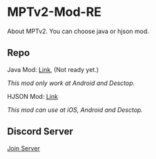 # MPTv2-Mod-RE

About MPTv2.
You can choose java or hjson mod.

## Repo

Java Mod: [Link](https://github.com/Yunatexya/MPTv2ModRE-java "Java Mod"), (Not ready yet.)

*This mod only work at Android and Desctop.*

HJSON Mod: [Link](https://github.com/Yunatexya/MPTv2ModRE-hjson "HJSON Mod")

*This mod can use at iOS, Android and Desctop.*

## Discord Server

[Join Server](https://discord.gg/2xtk9uGgRc)
